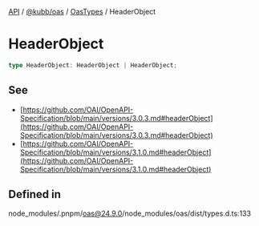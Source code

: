 [API](../../../../../packages.md) / [@kubb/oas](../../../index.md) / [OasTypes](../index.md) / HeaderObject

# HeaderObject

```ts
type HeaderObject: HeaderObject | HeaderObject;
```

## See

 - [https://github.com/OAI/OpenAPI-Specification/blob/main/versions/3.0.3.md#headerObject](https://github.com/OAI/OpenAPI-Specification/blob/main/versions/3.0.3.md#headerObject)
 - [https://github.com/OAI/OpenAPI-Specification/blob/main/versions/3.1.0.md#headerObject](https://github.com/OAI/OpenAPI-Specification/blob/main/versions/3.1.0.md#headerObject)

## Defined in

node\_modules/.pnpm/oas@24.9.0/node\_modules/oas/dist/types.d.ts:133
